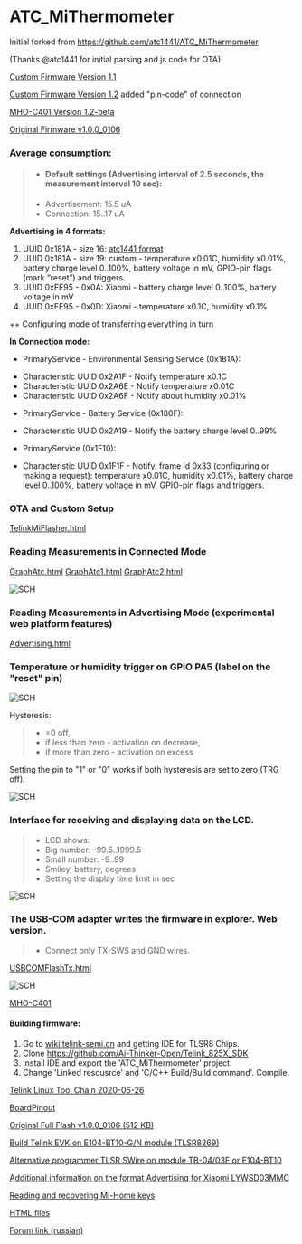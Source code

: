 # ATC_MiThermometer


Initial forked from https://github.com/atc1441/ATC_MiThermometer

(Thanks @atc1441 for initial parsing and js code for OTA)

[Custom Firmware Version 1.1](https://github.com/pvvx/ATC_MiThermometer/raw/master/ATC_Thermometer11.bin)

[Custom Firmware Version 1.2](https://github.com/pvvx/ATC_MiThermometer/raw/master/ATC_Thermometer12.bin) added "pin-code" of connection

[MHO-C401 Version 1.2-beta](https://github.com/pvvx/ATC_MiThermometer/raw/master/MHO_C401_v12_beta.bin) 

[Original Firmware v1.0.0_0106](https://github.com/pvvx/ATC_MiThermometer/raw/master/Original_OTA_Xiaomi_LYWSD03MMC_v1.0.0_0106.bin)

### Average consumption:
>* #### Default settings (Advertising interval of 2.5 seconds, the measurement interval 10 sec):
> * Advertisement: 15.5 uA
> * Connection: 15..17 uA

**Advertising in 4 formats:**

1. UUID 0x181A - size 16: [atc1441 format](https://github.com/atc1441/ATC_MiThermometer#advertising-format-of-the-custom-firmware) 
2. UUID 0x181A - size 19: custom - temperature x0.01C, humidity x0.01%, battery charge level 0..100%, battery voltage in mV, GPIO-pin flags (mark “reset”) and triggers.
3. UUID 0xFE95 - 0x0A: Xiaomi - battery charge level 0..100%, battery voltage in mV
4. UUID 0xFE95 - 0x0D: Xiaomi - temperature x0.1C, humidity x0.1%

 ++ Configuring mode of transferring everything in turn 

**In Connection mode:**

+ PrimaryService - Environmental Sensing Service (0x181A):
- Characteristic UUID 0x2A1F - Notify temperature x0.1C
- Characteristic UUID 0x2A6E - Notify temperature x0.01C
- Characteristic UUID 0x2A6F - Notify about humidity x0.01%
+ PrimaryService - Battery Service (0x180F):
- Characteristic UUID 0x2A19 - Notify the battery charge level 0..99%
+ PrimaryService (0x1F10):
- Characteristic UUID 0x1F1F - Notify, frame id 0x33 (сonfiguring or making a request): temperature x0.01C, humidity x0.01%, battery charge level 0..100%, battery voltage in mV, GPIO-pin flags and triggers.

### OTA and Custom Setup
[TelinkMiFlasher.html](https://pvvx.github.io/ATC_MiThermometer/TelinkMiFlasher.html)

### Reading Measurements in Connected Mode
[GraphAtc.html](https://pvvx.github.io/ATC_MiThermometer/GraphAtc.html)
[GraphAtc1.html](https://pvvx.github.io/ATC_MiThermometer/GraphAtc1.html)
[GraphAtc2.html](https://pvvx.github.io/ATC_MiThermometer/GraphAtc2.html)

![SCH](https://github.com/pvvx/ATC_MiThermometer/blob/master/img/GraphAtc_html.gif) 

### Reading Measurements in Advertising Mode (experimental web platform features)
[Advertising.html](https://pvvx.github.io/ATC_MiThermometer/Advertising.html)


### Temperature or humidity trigger on GPIO PA5 (label on the "reset" pin)
![SCH](https://github.com/pvvx/ATC_MiThermometer/blob/master/img/trg_menu.gif)

Hysteresis: 
> * =0 off, 
> * if less than zero - activation on decrease, 
> * if more than zero - activation on excess

Setting the pin to "1" or "0" works if both hysteresis are set to zero (TRG off). 

![SCH](https://github.com/pvvx/ATC_MiThermometer/blob/master/img/OnOff.gif)


### Interface for receiving and displaying data on the LCD.
>* LCD shows: 
> * Big number: -99.5..1999.5 
> * Small number: -9..99
> * Smiley, battery, degrees
> * Setting the display time limit in sec

![SCH](https://github.com/pvvx/ATC_MiThermometer/blob/master/img/ShowData.gif) 


### The USB-COM adapter writes the firmware in explorer. Web version.
>* Connect only TX-SWS and GND wires.

[USBCOMFlashTx.html](https://pvvx.github.io/ATC_MiThermometer/USBCOMFlashTx.html)

![SCH](https://github.com/pvvx/ATC_MiThermometer/blob/master/img/USBCOMFlashTxHtml.gif)

[MHO-C401](https://pvvx.github.io/MHO_C401/)

#### Building firmware:
1. Go to [wiki.telink-semi.cn](http://wiki.telink-semi.cn/wiki/IDE-and-Tools/IDE-for-TLSR8-Chips/) and getting IDE for TLSR8 Chips.
2. Clone https://github.com/Ai-Thinker-Open/Telink_825X_SDK
3. Install IDE and export the 'ATC_MiThermometer' project.
4. Change 'Linked resousrce' and 'C/C++ Build/Build command'. Compile.

[Telink Linux Tool Chain 2020-06-26](https://yadi.sk/d/pt_qTBB-t24i9A)

[BoardPinout](https://github.com/pvvx/ATC_MiThermometer/blob/master/BoardPinout)

[Original Full Flash v1.0.0_0106 (512 KB)](https://github.com/pvvx/ATC_MiThermometer/raw/master/Original_full_flash_Xiaomi_LYWSD03MMC.bin)

[Build Telink EVK on E104-BT10-G/N module (TLSR8269)](https://github.com/pvvx/TLSR8269-EVK)

[Alternative programmer TLSR SWire on module TB-04/03F or E104-BT10](https://github.com/pvvx/TLSRPGM)

[Additional information on the format Advertising for Xiaomi LYWSD03MMC](https://github.com/Magalex2x14/LYWSD03MMC-info)

[Reading and recovering Mi-Home keys](https://github.com/pvvx/ATC_MiThermometer/blob/master/img/)

[HTML files](https://github.com/pvvx/pvvx.github.io/tree/master/ATC_MiThermometer)

[Forum link (russian)](https://esp8266.ru/forum/threads/tlsr8251-lcd-termometr-lywsd03mmc-xiaomi-bluetooth-termometr.5263/)
